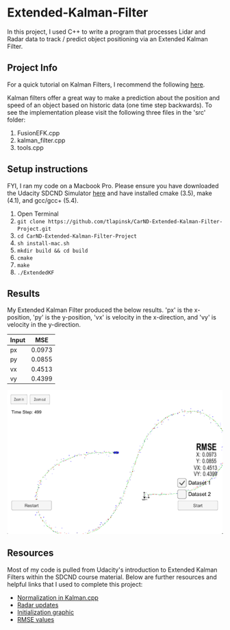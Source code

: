 # Extended-Kalman-Filter
In this project, I used C++ to write a program that processes Lidar and Radar data to track / predict object positioning via an Extended Kalman Filter. 

## Project Info
For a quick tutorial on Kalman Filters, I recommend the following [here](http://www.ilectureonline.com/lectures/subject/SPECIAL%20TOPICS/26/190).

Kalman filters offer a great way to make a prediction about the position and speed of an object based on historic data (one time step backwards). To see the implementation please visit the following three files in the 'src' folder:

1. FusionEFK.cpp
2. kalman_filter.cpp
3. tools.cpp

## Setup instructions
FYI, I ran my code on a Macbook Pro. Please ensure you have downloaded the Udacity SDCND Simulator [here](https://github.com/udacity/self-driving-car-sim/releases/) and have installed cmake (3.5), make (4.1), and gcc/gcc+ (5.4).

1. Open Terminal
2. `git clone https://github.com/tlapinsk/CarND-Extended-Kalman-Filter-Project.git`
3. `cd CarND-Extended-Kalman-Filter-Project`
4. `sh install-mac.sh`
5. `mkdir build && cd build`
6. `cmake`
7. `make`
8. `./ExtendedKF`

## Results
My Extended Kalman Filter produced the below results. 'px' is the x-position, 'py' is the y-position, 'vx' is velocity in the x-direction, and 'vy' is velocity in the y-direction.

| Input |   MSE   |
| ----- | ------- |
|  px   | 0.0973  |
|  py   | 0.0855  |
|  vx   | 0.4513  |
|  vy   | 0.4399  |


![Visualization](https://github.com/tlapinsk/CarND-Extended-Kalman-Filter-Project/blob/master/output/results.png?raw=true "Visualization")

## Resources
Most of my code is pulled from Udacity's introduction to Extended Kalman Filters within the SDCND course material. Below are further resources and helpful links that I used to complete this project:

- [Normalization in Kalman.cpp](https://discussions.udacity.com/t/ekf-radar-causes-rmse-to-go-through-the-roof/243944/5?u=tim.lapinskas)
- [Radar updates](https://discussions.udacity.com/t/radar-updates-are-messing-up/281342/3)
- [Initialization graphic](https://discussions.udacity.com/t/initializing-the-radar-state-for-ekf/236396/10?u=tim.lapinskas)
- [RMSE values](https://discussions.udacity.com/t/rmse-values-of-ekf-project/243997)